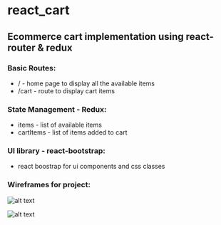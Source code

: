 # react_cart

## Ecommerce cart implementation using react-router & redux

### Basic Routes:
- / - home page to display all the available items
- /cart - route to display cart items

### State Management - Redux:
- items - list of available items
- cartItems - list of items added to cart

### UI library - react-bootstrap:
- react boostrap for ui components and css classes

### Wireframes for project:

![alt text](https://user-images.githubusercontent.com/33741753/209622120-c7418f42-fdac-4e2b-9f63-ce07be385241.png)

![alt text](https://user-images.githubusercontent.com/33741753/209622269-59c44cf7-5bbf-4a88-86d4-3d7d600ec318.png)

